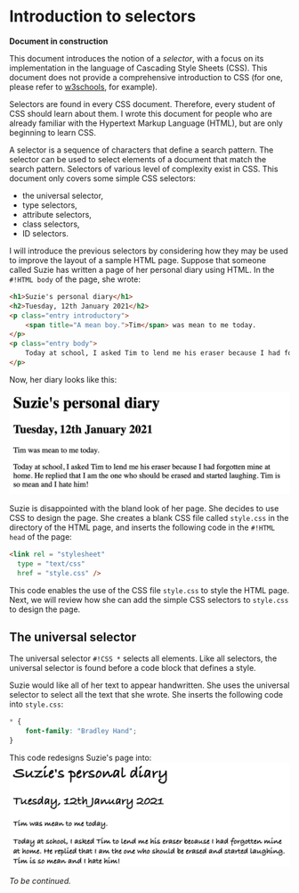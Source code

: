 # Introduction to selectors

**Document in construction**

This document introduces the notion of a *selector*, with a focus on its implementation in the language of Cascading Style Sheets (CSS). This document does not provide a comprehensive introduction to CSS (for one, please refer to [w3schools][css-tutorial], for example).

Selectors are found in every CSS document. Therefore, every student of CSS should learn about them. I wrote this document for people who are already familiar with the Hypertext Markup Language (HTML), but are only beginning to learn CSS.

A selector is a sequence of characters that define a search pattern. The selector can be used to select elements of a document that match the search pattern. Selectors of various level of complexity exist in CSS. This document only covers some simple CSS selectors:

* the universal selector,
* type selectors,
* attribute selectors,
* class selectors,
* ID selectors.

I will introduce the previous selectors by considering how they may be used to improve the layout of a sample HTML page. Suppose that someone called Suzie has written a page of her personal diary using HTML. In the `#!HTML body` of the page, she wrote:
``` HTML
<h1>Suzie's personal diary</h1>
<h2>Tuesday, 12th January 2021</h2>
<p class="entry introductory">
    <span title="A mean boy.">Tim</span> was mean to me today.
</p>
<p class="entry body">
    Today at school, I asked Tim to lend me his eraser because I had forgotten mine at home. He replied that I am the one who should be erased and started laughing. Tim is so mean and <span id="angry">I hate him</span>!
</p>
```

Now, her diary looks like this:

![A sample html page with default layout.][default]

Suzie is disappointed with the bland look of her page. She decides to use CSS to design the page. She creates a blank CSS file called `style.css` in the directory of the HTML page, and inserts the following code in the `#!HTML head` of the page:
```HTML
<link rel = "stylesheet"
  type = "text/css"
  href = "style.css" />
```

This code enables the use of the CSS file `style.css` to style the HTML page. Next, we will review how she can add the simple CSS selectors to `style.css` to design the page.

[default]: ../resources/images/tutorials/selectors/default.png

## The universal selector

The universal selector `#!CSS *` selects all elements. Like all selectors, the universal selector is found before a code block that defines a style.

Suzie would like all of her text to appear handwritten. She uses the universal selector to select all the text that she wrote. She inserts the following code into `style.css`:
```CSS hl_lines="1"
* {
    font-family: "Bradley Hand";
}
```
This code redesigns Suzie's page into:
![A sample html page with default layout.][universal_selector]

[universal_selector]: ../resources/images/tutorials/selectors/universal_selector.png




*To be continued.*

[css-tutorial]: https://www.w3schools.com/css/default.asp